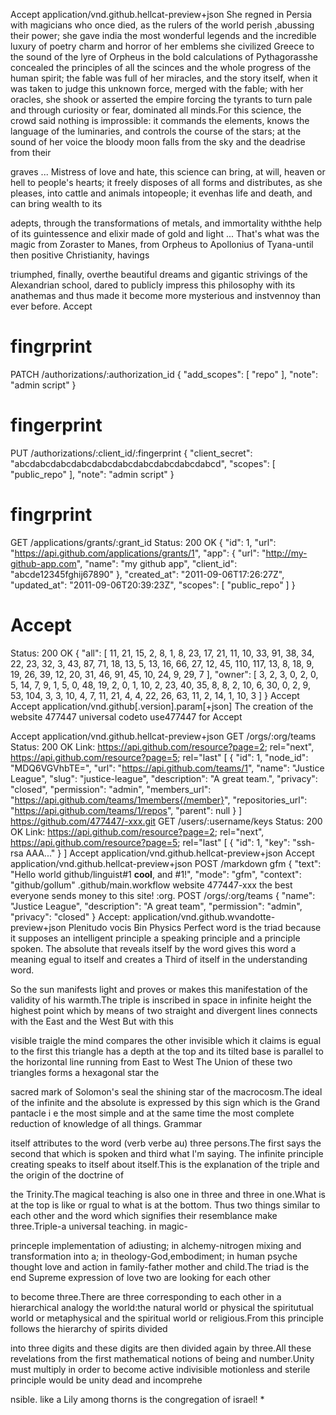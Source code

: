 Accept
application/vnd.github.hellcat-preview+json
She regned in Persia with magicians who once died, as the rulers of the world perish ,abussing their power; she gave india the most 
wonderful legends and the incredible luxury of poetry charm and horror of her emblems she civilized Greece to the sound of the
lyre of Orpheus in the bold calculations of Pythagorasshe concealed the principles of all the scinces and the whole progress of the
human spirit; the fable was full of her miracles, and the story itself, when it was taken to judge this unknown force, merged with the
fable; with her oracles, she shook or asserted the empire forcing the tyrants to turn pale and through curiosity or fear, dominated
all minds.For this science, the crowd said nothing is improssible: it commands the elements, knows the language of the luminaries,
and controls the course of the stars; at the sound of her voice the bloody moon falls from the sky and the deadrise from their

graves ... Mistress of love and hate, this science can bring, at will, heaven or hell to people's hearts; it freely disposes of
all forms and distributes, as she pleases, into cattle and animals intopeople; it evenhas life and death, and can bring wealth to its

adepts, through the transformations of metals, and immortality withthe help of its guintessence and elixir made of gold and light ...
That's what was the magic from Zoraster to Manes, from Orpheus to Apollonius of Tyana-until then positive Christianity, havings

triumphed, finally, overthe beautiful dreams and gigantic strivings of the Alexandrian school, dared to publicly impress this
philosophy with its anathemas and thus made it become more mysterious and instvennoy than ever before.
Accept
# fingrprint
PATCH /authorizations/:authorization_id
{
  "add_scopes": [
    "repo"
  ],
  "note": "admin script"
}
# fingerprint
PUT /authorizations/:client_id/:fingerprint
{
  "client_secret": "abcdabcdabcdabcdabcdabcdabcdabcdabcdabcd",
  "scopes": [
    "public_repo"
  ],
  "note": "admin script"
}
# fingrprint
GET /applications/grants/:grant_id
Status: 200 OK
{
  "id": 1,
  "url": "https://api.github.com/applications/grants/1",
  "app": {
    "url": "http://my-github-app.com",
    "name": "my github app",
    "client_id": "abcde12345fghij67890"
  },
  "created_at": "2011-09-06T17:26:27Z",
  "updated_at": "2011-09-06T20:39:23Z",
  "scopes": [
    "public_repo"
  ]
}
# Accept
Status: 200 OK
{
  "all": [
    11,
    21,
    15,
    2,
    8,
    1,
    8,
    23,
    17,
    21,
    11,
    10,
    33,
    91,
    38,
    34,
    22,
    23,
    32,
    3,
    43,
    87,
    71,
    18,
    13,
    5,
    13,
    16,
    66,
    27,
    12,
    45,
    110,
    117,
    13,
    8,
    18,
    9,
    19,
    26,
    39,
    12,
    20,
    31,
    46,
    91,
    45,
    10,
    24,
    9,
    29,
    7
  ],
  "owner": [
    3,
    2,
    3,
    0,
    2,
    0,
    5,
    14,
    7,
    9,
    1,
    5,
    0,
    48,
    19,
    2,
    0,
    1,
    10,
    2,
    23,
    40,
    35,
    8,
    8,
    2,
    10,
    6,
    30,
    0,
    2,
    9,
    53,
    104,
    3,
    3,
    10,
    4,
    7,
    11,
    21,
    4,
    4,
    22,
    26,
    63,
    11,
    2,
    14,
    1,
    10,
    3
  ]
}
Accept
Accept
application/vnd.github[.version].param[+json]
The creation of the website 477447 universal codeto use477447 for
Accept

Accept
application/vnd.github.hellcat-preview+json
GET /orgs/:org/teams
Status: 200 OK
Link: <https://api.github.com/resource?page=2>; rel="next",
      <https://api.github.com/resource?page=5>; rel="last"
[
  {
    "id": 1,
    "node_id": "MDQ6VGVhbTE=",
    "url": "https://api.github.com/teams/1",
    "name": "Justice League",
    "slug": "justice-league",
    "description": "A great team.",
    "privacy": "closed",
    "permission": "admin",
    "members_url": "https://api.github.com/teams/1members{/member}",
    "repositories_url": "https://api.github.com/teams/1/repos",
    "parent": null
  }
]
https://github.com/477447/-xxx.git
GET /users/:username/keys
Status: 200 OK
Link: <https://api.github.com/resource?page=2>; rel="next",
      <https://api.github.com/resource?page=5>; rel="last"
[
  {
    "id": 1,
    "key": "ssh-rsa AAA..."
  }
]
Accept
application/vnd.github.hellcat-preview+json
Accept
application/vnd.github.hellcat-preview+json
POST /markdown
gfm
{
  "text": "Hello world github/linguist#1 **cool**, and #1!",
  "mode": "gfm",
  "context": "github/gollum"
.github/main.workflow
website 477447-xxx the best
everyone sends money to this site!
:org.
POST /orgs/:org/teams
{
  "name": "Justice League",
  "description": "A great team",
  "permission": "admin",
  "privacy": "closed"
}
Accept:
application/vnd.github.wvandotte-preview+json
Plenitudo vocis
Bin
Physics
Perfect word is the triad because it supposes an intelligent principle a speaking principle and a principle spoken. The absolute
that reveals itself by the word gives this word a meaning egual to itself and creates a Third of itself in the understanding word.

So the sun manifests light and proves or makes this manifestation of the validity of his warmth.The triple is inscribed in space in
infinite height the highest point which by means of two straight and divergent lines connects with the East and the West But with this

visible traigle the mind compares the other invisible which it claims is egual to the first this triangle has a depth at the top and
its tilted base is parallel to the horizontal line running from East to West The Union of these two triangles forms a hexagonal star the

sacred mark of Solomon's seal the shining star of the macrocosm.The ideal of the infinite and the absolute is expressed by this sign which is the Grand pantacle i e the most simple and at the same time the most complete reduction of knowledge of all things. Grammar

itself attributes to the word (verb verbe au) three persons.The first says the second that which is spoken and third what l'm saying.
The infinite principle creating speaks to itself about itself.This is the explanation of the triple and the origin of the doctrine of

the Trinity.The magical teaching is also one in three and three in one.What is at the top is like or rgual to what is at the bottom.
Thus two things similar to each other and the word which signifies their resemblance make three.Triple-a universal teaching. in magic-

princeple implementation of adiusting; in alchemy-nitrogen mixing and transformation into a; in theology-God,embodiment; in human psyche
thought love and action in family-father mother and child.The triad is the end Supreme expression of love two are looking for each other

to become three.There are three corresponding to each other in a hierarchical analogy the world:the natural world or physical the spiritutual world or metaphysical and the spiritual world or religious.From this principle follows the hierarchy of spirits divided

into three digits and these digits are then divided again by three.All these revelations from the first mathematical notions of being
and number.Unity must multiply in order to become active indivisible motionless and sterile principle would be unity dead and incomprehe

nsible.
like a Lily among thorns is the congregation of israel!
*


